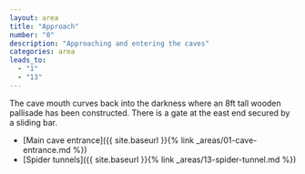 ```yaml
---
layout: area
title: "Approach"
number: "0"
description: "Approaching and entering the caves"
categories: area
leads_to:
  - "1"
  - "13"
---
```


The cave mouth curves back into the darkness where an 8ft tall wooden pallisade has been constructed.  There is a gate at the east end secured by a sliding bar.

* [Main cave entrance]({{ site.baseurl }}{% link _areas/01-cave-entrance.md %})
* [Spider tunnels]({{ site.baseurl }}{% link _areas/13-spider-tunnel.md %})
